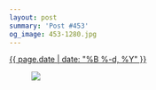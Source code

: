```yaml
---
layout: post
summary: 'Post #453'
og_image: 453-1280.jpg
---
```


<p>
 <time>
  <a href="/453">
   {{ page.date | date: "%B %-d, %Y" }}
  </a>
 </time>
 <a href="/453">
  <figure data-taken="11/23/2015">
   <img sizes="(min-width: 700px) 50vw, calc(100vw - 2rem)" src="{{ site.assets_url }}/453-640.jpg" srcset="{{ site.assets_url }}/453-1280.jpg 1280w, {{ site.assets_url }}/453-960.jpg 960w, {{ site.assets_url }}/453-640.jpg 640w, {{ site.assets_url }}/453-320.jpg 320w"/>
  </figure>
 </a>
</p>
